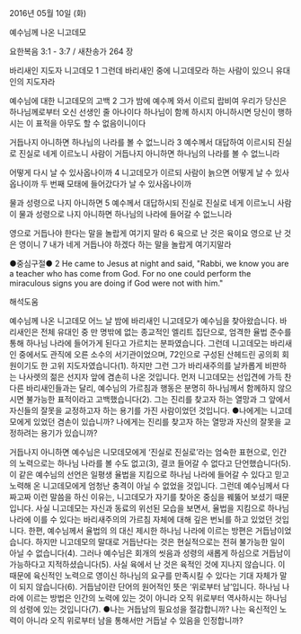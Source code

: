 2016년 05월 10일 (화)

예수님께 나온 니고데모



요한복음 3:1 - 3:7 / 새찬송가 264 장


바리새인 지도자 니고데모
1 그런데 바리새인 중에 니고데모라 하는 사람이 있으니 유대인의 지도자라

예수님에 대한 니고데모의 고백
2 그가 밤에 예수께 와서 이르되 랍비여 우리가 당신은 하나님께로부터 오신 선생인 줄 아나이다 하나님이 함께 하시지 아니하시면 당신이 행하시는 이 표적을 아무도 할 수 없음이니이다 

거듭나지 아니하면 하나님의 나라를 볼 수 없느니라 
3 예수께서 대답하여 이르시되 진실로 진실로 네게 이르노니 사람이 거듭나지 아니하면 하나님의 나라를 볼 수 없느니라 

어떻게 다시 날 수 있사옵나이까
4 니고데모가 이르되 사람이 늙으면 어떻게 날 수 있사옵나이까 두 번째 모태에 들어갔다가 날 수 있사옵나이까 

물과 성령으로 나지 아니하면
5 예수께서 대답하시되 진실로 진실로 네게 이르노니 사람이 물과 성령으로 나지 아니하면 하나님의 나라에 들어갈 수 없느니라 

영으로 거듭나야 한다는 말을 놀랍게 여기지 말라 
6 육으로 난 것은 육이요 영으로 난 것은 영이니 7 내가 네게 거듭나야 하겠다 하는 말을 놀랍게 여기지말라

●중심구절● 2 He came to Jesus at night and said, "Rabbi, we know you are a teacher who has come from God. For no one could perform the miraculous signs you are doing if God were not with him."

해석도움





예수님께 나온 니고데모 
어느 날 밤에 바리새인 니고데모가 예수님을 찾아왔습니다. 바리새인은 전체 유대인 중 만 명밖에 없는 종교적인 엘리트 집단으로, 엄격한 율법 준수를 통해 하나님 나라에 들어가게 된다고 가르치는 분파였습니다. 그런데 니고데모는 바리새인 중에서도 관직에 오른 소수의 서기관이었으며, 72인으로 구성된 산헤드린 공의회 회원이기도 한 고위 지도자였습니다(1). 하지만 그런 그가 바리새주의를 날카롭게 비판하는 나사렛의 젊은 선지자 앞에 겸손히 나온 것입니다. 먼저 니고데모는 선입견에 가득 찬 다른 바리새인들과는 달리, 예수님의 가르침과 행동은 분명히 하나님께서 함께하지 않으시면 불가능한 표적이라고 고백했습니다(2). 그는 진리를 찾고자 하는 열망과 그 앞에서 자신들의 잘못을 교정하고자 하는 용기를 가진 사람이었던 것입니다.
●나에게는 니고데모에게 있었던 겸손이 있습니까? 나에게는 진리를 찾고자 하는 열망과 자신의 잘못을 교정하려는 용기가 있습니까? 

거듭나지 아니하면 
예수님은 니모데모에게 ‘진실로 진실로’라는 엄숙한 표현으로, 인간의 노력으로는 하나님 나라를 볼 수도 없고(3), 결코 들어갈 수 없다고 단언했습니다(5). 이 같은 예수님의 선언은 일평생 율법을 지킴으로 하나님 나라에 들어갈 수 있다고 믿고 노력해 온 니고데모에게 엄청난 충격이 아닐 수 없었을 것입니다. 그런데 예수님께서 다짜고짜 이런 말씀을 하신 이유는, 니고데모가 자기를 찾아온 중심을 꿰뚫어 보셨기 때문입니다. 사실 니고데모는 자신과 동료의 위선된 모습을 보면서, 율법을 지킴으로 하나님 나라에 이를 수 있다는 바리새주의의 가르침 자체에 대해 깊은 번뇌를 하고 있었던 것입니다. 한편, 예수님께서 율법의 의 대신 제시한 하나님 나라에 이르는 방편은 거듭남이었습니다. 하지만 니고데모의 말대로 거듭난다는 것은 현실적으로는 전혀 불가능한 일이 아닐 수 없습니다(4). 그러나 예수님은 회개의 씻음과 성령의 새롭게 하심으로 거듭남이 가능하다고 지적하셨습니다(5). 사실 육에서 난 것은 육적인 것에 지나지 않습니다. 이 때문에 육신적인 노력으로 영이신 하나님의 요구를 만족시킬 수 있다는 기대 자체가 말이 되지 않습니다(6).  거듭남이란 단어의 원어적인 뜻은 ‘위로부터 남’입니다.  하나님 나라에 이르는 방법은 인간의 노력에 있는 것이 아니라 오직 위로부터 역사하시는 하나님의 성령에 있는 것입니다(7).
●나는 거듭남의 필요성을 절감합니까? 나는 육신적인 노력이 아니라 오직 위로부터 남을 통해서만 거듭날 수 있음을 인정합니까?